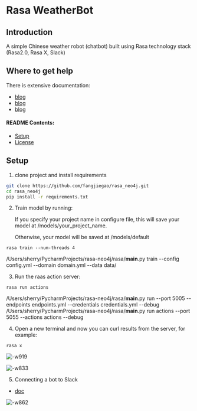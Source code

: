# Rasa WeatherBot

## Introduction

A simple Chinese weather robot (chatbot) built using Rasa technology stack (Rasa2.0, Rasa X, Slack) 

## Where to get help

There is extensive documentation:

- [blog](https://www.zhihu.com/column/ai-model)
- [blog](https://zhuanlan.zhihu.com/p/339736506)
- [blog](https://zhuanlan.zhihu.com/p/346632136)


#### README Contents:

- [Setup](#setup) 
- [License](#license)

## Setup


1. clone project and install requirements

```bash
git clone https://github.com/fangjiegao/rasa_neo4j.git
cd rasa_neo4j
pip install -r requirements.txt
```


2. Train model by running:

   If you specify your project name in configure file, this will save your model at /models/your_project_name. 

   Otherwise, your model will be saved at /models/default

```
rasa train --num-threads 4
```
/Users/sherry/PycharmProjects/rasa-neo4j/rasa/__main__.py train --config config.yml --domain domain.yml --data data/

3. Run the raas action server:

```
rasa run actions
```
/Users/sherry/PycharmProjects/rasa-neo4j/rasa/__main__.py run --port 5005 --endpoints endpoints.yml --credentials credentials.yml --debug
/Users/sherry/PycharmProjects/rasa-neo4j/rasa/__main__.py run actions --port 5055 --actions actions --debug


4. Open a new terminal and now you can curl results from the server, for example:

```
rasa x
```
![-w919](http://roger-markdown.oss-cn-beijing.aliyuncs.com/2020/12/26/16088779741294.jpg)


![-w833](http://roger-markdown.oss-cn-beijing.aliyuncs.com/2020/12/26/16088779893325.jpg)

5. Connecting a bot to Slack

- [doc](https://rasa.com/docs/rasa/connectors/slack )

![-w862](http://roger-markdown.oss-cn-beijing.aliyuncs.com/2020/12/26/16088911567571.jpg)

